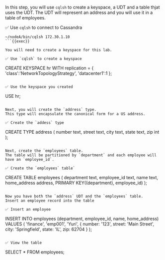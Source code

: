 In this step, you will use `cqlsh` to create a keyspace, a UDT and a table thjat uses the UDT.
The UDT will represent an address and you will use it in a table of employees.

✅ Use `cqlsh` to connect to Cassandra
```
~/nodeA/bin/cqlsh 172.30.1.10
```{{exec}}

You will need to create a keyspace for this lab.

✅ Use `cqlsh` to create a keyspace
```
CREATE KEYSPACE hr WITH replication = {
  'class':'NetworkTopologyStrategy',
  'datacenter1':1
};
```{{exec}}

✅ Use the keyspace you created
```
USE hr;
```{{exec}}

Next, you will create the `address` type.
This type will encapsulate the canonical form for a US address.

✅ Create the `addess` type
```
CREATE TYPE address (
  number text,
  street text,
  city text,
  state text,
  zip int
);
```{{exec}}

Next, create the `employees` table.
The table will be partitioned by `department` and each employee will have an `employee_id`.

✅ Create the `employees` table`
```
CREATE TABLE employees (
  department text,
  employee_id text,
  name text,
  home_address address,
  PRIMARY KEY((department), employee_id)
);
```{{exec}}

Now you have both the `address` UDT and the `employees` table.
Insert an employee record into the table

✅ Insert an employee
```
INSERT INTO employees (department, employee_id, name, home_address)
VALUES ( 'finance', 'emp001', 'Yuri',
  { 
    number: '123', 
    street: 'Main Street', 
    city: 'Springfield', 
    state: 'IL', 
    zip: 62704
  }
);
```{{exec}}

✅ View the table
```
SELECT * FROM employees;
```{{exec}}

